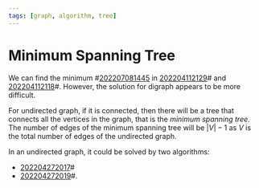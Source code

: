 ```yaml
---
tags: [graph, algorithm, tree]
---
```


# Minimum Spanning Tree

We can find the minimum #[202207081445](202207081445.md) in [202204112129](202204112129.md)# and
[202204112118](202204112118.md)#. However, the solution for digraph appears to be more
difficult.

For undirected graph, if it is connected, then there will be a tree that
connects all the vertices in the graph, that is the *minimum spanning tree*. The
number of edges of the minimum spanning tree will be $\vert V \vert - 1$ as $V$
is the total number of edges of the undirected graph.

In an undirected graph, it could be solved by two algorithms:
- [202204272017](202204272017.md)#
- [202204272019](202204272019.md)#.
